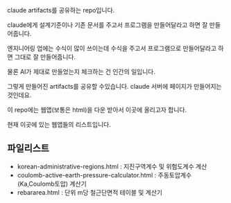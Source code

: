 claude artifacts를 공유하는 repo입니다.

claude에게 설계기준이나 기존 문서를 주고서 프로그램을 만들어달라고 하면 잘 만들어줍니다.

엔지니어링 업에는 수식이 많이 쓰이는데 수식을 주고서 프로그램으로 만들어달라고 하면 그대로 잘 만들어줍니다.

물론 AI가 제대로 만들었는지 체크하는 건 인간의 일입니다. 

그렇게 만들어진 artifacts를 공유할 수있습니다. claude 서버에 페이지가 만들어지는 것인데요.

이 repo에는 웹앱(보통은 html)을 다운 받아서 이곳에 올리고자 합니다.

현재 이곳에 있는 웹앱들의 리스트입니다.

## 파일리스트
- korean-administrative-regions.html : 지진구역계수 및 위험도계수 계산
- coulomb-active-earth-pressure-calculator.html : 주동토압계수(Ka,Coulomb토압) 계산기
- rebararea.html : 단위 m당 철근단면적 테이블 및 계산기


